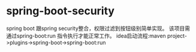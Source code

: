# spring-boot-security
spring boot 跟spring security整合，权限过滤到按钮级别简单实现。
该项目需通过spring-boot:run 指令执行才能正常工作。
idea启动流程:maven project->plugins->spring-boot->spring-boot:run
